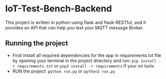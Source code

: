 # IoT-Test-Bench-Backend

This project is written in python using flask and flask-RESTful, and it provides an API that can help you test your MQTT message Broker. 
## Running the project
* First install all required dependencies for the app in requirements.txt file by opening your terminal in the project directory and run: ``pip install -r requirements.txt`` or ``pip3 install -r requirements`` if your on lunix
* RUN the project: ``python run.py`` or ``python3 run.py``

